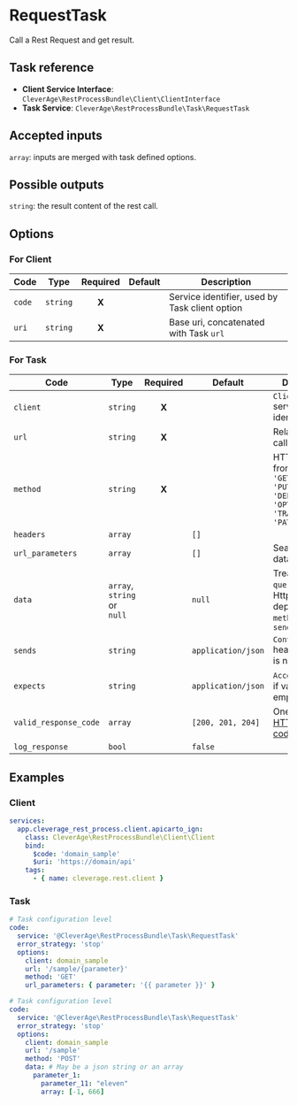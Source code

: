 RequestTask
===============

Call a Rest Request and get result.

Task reference
--------------

* **Client Service Interface**: `CleverAge\RestProcessBundle\Client\ClientInterface`
* **Task Service**: `CleverAge\RestProcessBundle\Task\RequestTask`

Accepted inputs
---------------

`array`: inputs are merged with task defined options.

Possible outputs
----------------

`string`: the result content of the rest call.

Options
-------

### For Client

| Code   | Type     | Required | Default | Description                                    |
|--------|----------|:--------:|---------|------------------------------------------------|
| `code` | `string` |  **X**   |         | Service identifier, used by Task client option |
| `uri`  | `string` |  **X**   |         | Base uri, concatenated with Task `url`         |

### For Task

| Code                  | Type                        | Required | Default            | Description                                                                              |
|-----------------------|-----------------------------|:--------:|--------------------|------------------------------------------------------------------------------------------|
| `client`              | `string`                    |  **X**   |                    | `ClientInterface` service identifier                                                     |
| `url`                 | `string`                    |  **X**   |                    | Relative url to call                                                                     |
| `method`              | `string`                    |  **X**   |                    | HTTP method from `['HEAD', 'GET', 'POST', 'PUT', 'DELETE', 'OPTIONS', 'TRACE', 'PATCH']` |
| `headers`             | `array`                     |          | `[]`               |                                                                                          |
| `url_parameters`      | `array`                     |          | `[]`               | Search/Replace data on `url`                                                             |
| `data`                | `array`, `string` or `null` |          | `null`             | Treated as `body`, `query` or `json` on HttpClient, depending on `method` and `sends`    |
| `sends`               | `string`                    |          | `application/json` | `Content-Type` header, if value is not empty                                             |
| `expects`             | `string`                    |          | `application/json` | `Accept` header, if value is not empty                                                   |
| `valid_response_code` | `array`                     |          | `[200, 201, 204]`  | One or more [HTTP status code](https://en.wikipedia.org/wiki/List_of_HTTP_status_codes)  |
| `log_response`        | `bool`                      |          | `false`            |                                                                                          |

Examples
--------

### Client

```yaml
services:
  app.cleverage_rest_process.client.apicarto_ign:
    class: CleverAge\RestProcessBundle\Client\Client
    bind:
      $code: 'domain_sample'
      $uri: 'https://domain/api'
    tags:
      - { name: cleverage.rest.client }
```  

### Task

```yaml
# Task configuration level
code:
  service: '@CleverAge\RestProcessBundle\Task\RequestTask'
  error_strategy: 'stop'
  options:
    client: domain_sample
    url: '/sample/{parameter}'
    method: 'GET'
    url_parameters: { parameter: '{{ parameter }}' }
```

```yaml
# Task configuration level
code:
  service: '@CleverAge\RestProcessBundle\Task\RequestTask'
  error_strategy: 'stop'
  options:
    client: domain_sample
    url: '/sample'
    method: 'POST'
    data: # May be a json string or an array
      parameter_1:
        parameter_11: "eleven"
        array: [-1, 666]
```
